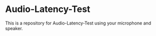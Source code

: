 # Audio-Latency-Test
This is a repository for Audio-Latency-Test using your microphone and speaker.
